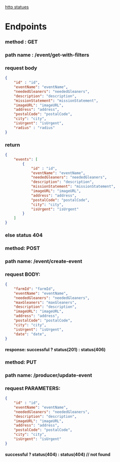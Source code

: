 [http statues](https://www.restapitutorial.com/httpstatuscodes.html)
# Endpoints

### method : GET 
### path name : /event/get-with-filters
### request body
```JSON
{
    "id" : "id",
    "eventName": "eventName",
    "neededGleaners": "neededGleaners",
    "description": "description",
    "missionStatement": "missionStatement",
    "imageURL": "imageURL",
    "address": "address",
    "postalCode": "postalCode",
    "city": "city",
    "isUrgent": "isUrgent",
    "radius" : "radius"
}
```
### return 
```JSON
{
    "events": [
        {
            "id" : "id",
            "eventName": "eventName",
            "neededGleaners": "neededGleaners",
            "description": "description",
            "missionStatement": "missionStatement",
            "imageURL": "imageURL",
            "address": "address",
            "postalCode": "postalCode",
            "city": "city",
            "isUrgent": "isUrgent"
        }
    ]
}
```
### else status 404


### method: POST
### path name: /event/create-event
### request BODY:
```JSON
{
    "farmId": "farmId",
    "eventName": "eventName",
    "neededGleaners": "neededGleaners",
    "maxGleaners": "maxGleaners",
    "description": "description",
    "imageURL": "imageURL",
    "address": "address",
    "postalCode": "postalCode",
    "city": "city",
    "isUrgent": "isUrgent",
    "date": "date",
}
```
#### response: successful ? status(201) : status(406)


### method: PUT
### path name: /producer/update-event
### request PARAMETERS:
```JSON
{
    "id" : "id",
    "eventName": "eventName",
    "neededGleaners": "neededGleaners",
    "description": "description",
    "imageURL": "imageURL",
    "address": "address",
    "postalCode": "postalCode",
    "city": "city",
    "isUrgent": "isUrgent"
}
```
#### successful ? status(404) : status(404) // not found

